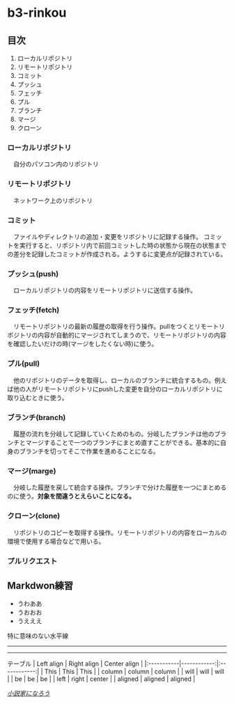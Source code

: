# b3-rinkou


## 目次
1. ローカルリポジトリ
2. リモートリポジトリ
3. コミット
4. プッシュ
5. フェッチ
6. プル
7. ブランチ
8. マージ
9. クローン


### ローカルリポジトリ
　自分のパソコン内のリポジトリ


### リモートリポジトリ
　ネットワーク上のリポジトリ
 
 
### コミット
　ファイルやディレクトリの追加・変更をリポジトリに記録する操作。
 コミットを実行すると、リポジトリ内で前回コミットした時の状態から現在の状態までの差分を記録したコミットが作成される。ようするに変更点が記録されている。
 

### プッシュ(push)
　ローカルリポジトリの内容をリモートリポジトリに送信する操作。
 
### フェッチ(fetch)
　リモートリポジトリの最新の履歴の取得を行う操作。pullをつくとリモートリポジトリの内容が自動的にマージされてしまうので、リモートリポジトリの内容を確認したいだけの時(マージをしたくない時)に使う。
 

### プル(pull)
　他のリポジトリのデータを取得し、ローカルのブランチに統合するもの。例えば他の人がリモートリポジトリにpushした変更を自分のローカルリポジトリに取り込むときに使う。
 
 
### ブランチ(branch)
　履歴の流れを分岐して記録していくためのもの。分岐したブランチは他のブランチとマージすることで一つのブランチにまとめ直すことができる。基本的に自身のブランチを切ってそこで作業を進めることになる。
 

### マージ(marge)
　分岐した履歴を戻して統合する操作。ブランチで分けた履歴を一つにまとめるのに使う。**対象を間違うとえらいことになる。**


 
### クローン(clone)
　リポジトリのコピーを取得する操作。リモートリポジトリの内容をローカルの環境で使用する場合などで用いる。

### プルリクエスト
 
## Markdwon練習
+ うわああ
+ うおおお
+ うえええ


特に意味のない水平線
***
---

テーブル
| Left align | Right align | Center align |
|:-----------|------------:|:------------:|
| This       |        This |     This     |
| column     |      column |    column    |
| will       |        will |     will     |
| be         |          be |      be      |
| left       |       right |    center    |
| aligned    |     aligned |   aligned    |


[*小説家になろう*](https://syosetu.com/)



